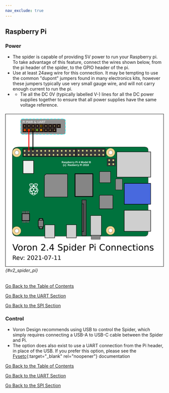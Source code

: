 ```yaml
---
nav_exclude: true
---
```

## Raspberry Pi

### Power
 * The spider is capable of providing 5V power to run your Raspberry pi.  To take advantage of this feature, connect the wires shown below, from the pi header of the spider, to the GPIO header of the pi.
 * Use at least 24awg wire for this connection.  It may be tempting to use the common "dupont" jumpers found in many electronics kits, however these jumpers typically use very small gauge wire, and will not carry enough current to run the pi.
 * * Tie all the DC 0V (typically labelled V-) lines for all the DC power supplies together to ensure that all power supplies have the same voltage reference.

###### ![](./images/v2_spider_pi.png) {#v2_spider_pi}

[Go Back to the Table of Contents](v2_spiderv22_wiring#table-of-contents)

[Go Back to the UART Section](./v2_spiderv22_uart_wiring#ssr-wiring-board-shown-is-in-uart-mode)

[Go Back to the SPI Section](./v2_spiderv22_spi_wiring#ssr-wiring-board-shown-is-in-spi-mode)

### Control
 * Voron Design recommends using USB to control the Spider, which simply requires connecting a USB-A to USB-C cable between the Spider and Pi. 
 * The option does also exist to use a UART connection from the Pi header, in place of the USB.  If you prefer this option, please see the [Fysetc](https://github.com/FYSETC/FYSETC-SPIDER/blob/main/firmware/Klipper/Connect%20RPI%20uart.md){:target="_blank" rel="noopener"} documentation

[Go Back to the Table of Contents](v2_spiderv22_wiring#table-of-contents)

[Go Back to the UART Section](./v2_spiderv22_uart_wiring#ssr-wiring-board-shown-is-in-uart-mode)

[Go Back to the SPI Section](./v2_spiderv22_spi_wiring#ssr-wiring-board-shown-is-in-spi-mode)
